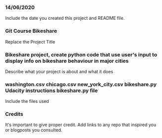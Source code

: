 ### 14/06/2020
Include the date you created this project and README file.

### Git Course Bikeshare
Replace the Project Title

### Bikeshare project, create python code that use user's input to display info on bikeshare behaviour in major cities
Describe what your project is about and what it does

### washington.csv chicago.csv new_york_city.csv bikeshare.py Udacity instructions bikeshare.py file
Include the files used

### Credits
It's important to give proper credit. Add links to any repo that inspired you or blogposts you consulted.

